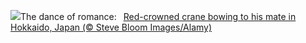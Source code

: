 ![](https://www.bing.com/th?id=OHR.BowingCrane_EN-US7534977512_UHD.jpg&w=1000)The dance of romance:&nbsp;&ensp;[Red-crowned crane bowing to his mate in Hokkaido, Japan (© Steve Bloom Images/Alamy)](https://www.bing.com/th?id=OHR.BowingCrane_EN-US7534977512_UHD.jpg)
<br><br/>
